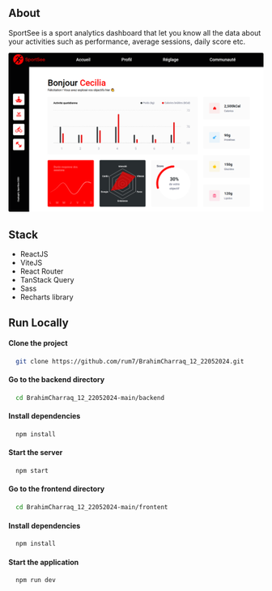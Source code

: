 ## About

SportSee is a sport analytics dashboard that let you know all the data about your activities such as performance, average sessions, daily score etc.

![App Screenshot](https://github.com/rum7/BrahimCharraq_12_22052024/blob/main/frontend/public/sportsee-app.png)

## Stack

- ReactJS
- ViteJS
- React Router
- TanStack Query
- Sass
- Recharts library

## Run Locally

#### Clone the project

```bash
  git clone https://github.com/rum7/BrahimCharraq_12_22052024.git
```

#### Go to the backend directory

```bash
  cd BrahimCharraq_12_22052024-main/backend
```

#### Install dependencies

```bash
  npm install
```

#### Start the server

```bash
  npm start
```

#### Go to the frontend directory

```bash
  cd BrahimCharraq_12_22052024-main/frontent
```

#### Install dependencies

```bash
  npm install
```

#### Start the application

```bash
  npm run dev
```